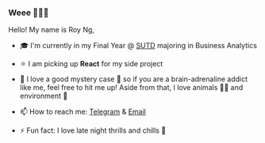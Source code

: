 ### Weee 👋😊🍰

Hello! My name is Roy Ng, 

- 🎓 I'm currently in my Final Year @ [SUTD](https://www.sutd.edu.sg/) majoring in Business Analytics

- ⚛️ I am picking up **React** for my side project

- 💬 I love a good mystery case 🔎 so if you are a brain-adrenaline addict like me, feel free to hit me up! 
  Aside from that, I love animals 🐢😺 and environment 🌱
  
- 📫 How to reach me: <a href="https://t.me/Banila97">Telegram</a> & <a href="mailto:royng34@gmail.com">Email</a>

- ⚡ Fun fact: I love late night thrills and chills 👻

